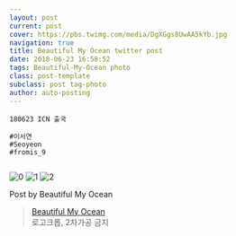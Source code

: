 ```yaml
---
layout: post
current: post
cover: https://pbs.twimg.com/media/DgXGgs8UwAA5kYb.jpg
navigation: true
title: Beautiful My Ocean twitter post
date: 2018-06-23 16:58:52
tags: Beautiful-My-Ocean photo
class: post-template
subclass: post tag-photo
author: auto-posting
---
```


```  
180623 ICN 출국  
  
#이서연  
#Seoyeon  
#fromis_9  
  

```

![0](https://pbs.twimg.com/media/DgXGdOtUEAA-2ba.jpg)
![1](https://pbs.twimg.com/media/DgXGe6AUcAEgeDH.jpg)
![2](https://pbs.twimg.com/media/DgXGgs8UwAA5kYb.jpg)


Post by Beautiful My Ocean

> [Beautiful My Ocean](https://twitter.com/BMO_fromis)  
  로고크롭, 2차가공 금지
